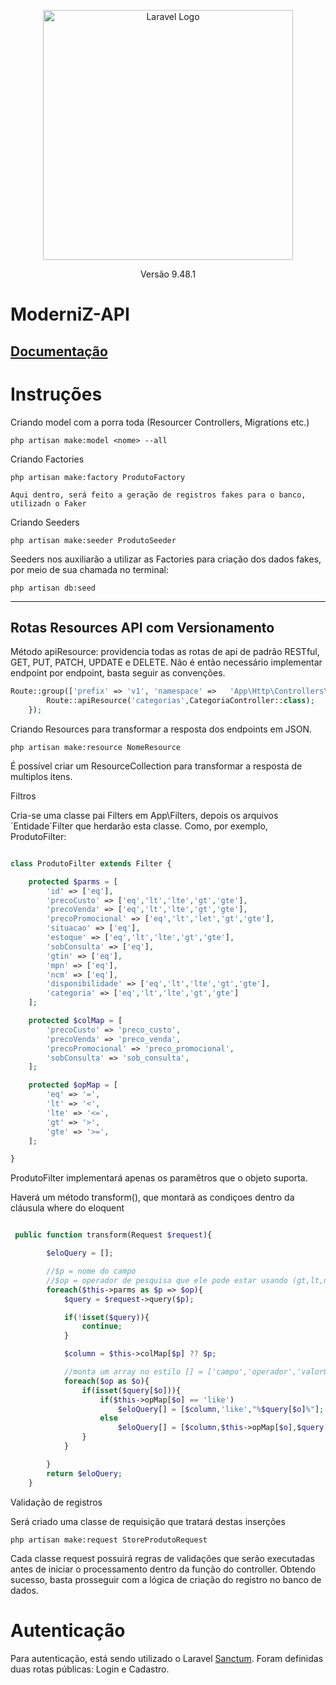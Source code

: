 <p align="center"><a href="https://laravel.com" target="_blank"><img src="https://raw.githubusercontent.com/laravel/art/master/logo-lockup/5%20SVG/2%20CMYK/1%20Full%20Color/laravel-logolockup-cmyk-red.svg" width="400" alt="Laravel Logo"></a></p>

<p align="center">
    Versão 9.48.1
<p>

# ModerniZ-API

## [Documentação](https://docs.google.com/document/d/1PGPLBDSXh5zsPUWpLjjr4X3nKOksqdv6UXW-PI07PKk/edit)

# Instruções

Criando model com a porra toda (Resourcer Controllers, Migrations etc.)

    php artisan make:model <nome> --all

Criando Factories

    php artisan make:factory ProdutoFactory

    Aqui dentro, será feito a geração de registros fakes para o banco, utilizadn o Faker

Criando Seeders

    php artisan make:seeder ProdutoSeeder

Seeders nos auxiliarão a utilizar as Factories para criação dos dados fakes, por meio de sua chamada no terminal:

    php artisan db:seed

---

## Rotas Resources API com Versionamento

Método apiResource: providencia todas as rotas de api de padrão RESTful, GET, PUT, PATCH, UPDATE e DELETE. Não é então necessário implementar endpoint por endpoint, basta seguir as convenções.

```php
Route::group(['prefix' => 'v1', 'namespace' =>   'App\Http\Controllers\V1'],function(){
        Route::apiResource('categorias',CategoriaController::class);
    });
```

Criando Resources para transformar a resposta dos endpoints em JSON.

    php artisan make:resource NomeResource

É possível criar um ResourceCollection para transformar a resposta de multiplos itens.

Filtros

Cria-se uma classe pai Filters em App\Filters, depois os arquivos ´Entidade`Filter que herdarão esta classe. Como, por exemplo, ProdutoFilter:

```php

class ProdutoFilter extends Filter {

    protected $parms = [
        'id' => ['eq'],
        'precoCusto' => ['eq','lt','lte','gt','gte'],
        'precoVenda' => ['eq','lt','lte','gt','gte'],
        'precoPromocional' => ['eq','lt','let','gt','gte'],
        'situacao' => ['eq'],
        'estoque' => ['eq','lt','lte','gt','gte'],
        'sobConsulta' => ['eq'],
        'gtin' => ['eq'],
        'mpn' => ['eq'],
        'ncm' => ['eq'],
        'disponibilidade' => ['eq','lt','lte','gt','gte'],
        'categoria' => ['eq','lt','lte','gt','gte']
    ];

    protected $colMap = [
        'precoCusto' => 'preco_custo',
        'precoVenda' => 'preco_venda',
        'precoPromocional' => 'preco_promocional',
        'sobConsulta' => 'sob_consulta',
    ];

    protected $opMap = [
        'eq' => '=',
        'lt' => '<',
        'lte' => '<=',
        'gt' => '>',
        'gte' => '>=',
    ];

}

```

ProdutoFilter implementará apenas os paramêtros que o objeto suporta.

Haverá um método transform(), que montará as condiçoes dentro da cláusula where do eloquent

```php

 public function transform(Request $request){

        $eloQuery = [];

        //$p = nome do campo
        //$op = operador de pesquisa que ele pode estar usando (gt,lt,ne,eq)
        foreach($this->parms as $p => $op){
            $query = $request->query($p);

            if(!isset($query)){
                continue;
            }

            $column = $this->colMap[$p] ?? $p;

            //monta um array no estilo [] = ['campo','operador','valorQueryString'], da forma que é tratada pelo eloquent
            foreach($op as $o){
                if(isset($query[$o])){
                    if($this->opMap[$o] == 'like')
                        $eloQuery[] = [$column,'like',"%$query[$o]%"];
                    else
                        $eloQuery[] = [$column,$this->opMap[$o],$query[$o]];
                }
            }

        }
        return $eloQuery;
    }

```

Validação de registros

Será criado uma classe de requisição que tratará destas inserções

    php artisan make:request StoreProdutoRequest

Cada classe request possuirá regras de validações que serão executadas antes de iniciar o processamento dentro da função do controller. Obtendo sucesso, basta prosseguir com a lógica de criação do registro no banco de dados.

# Autenticação

Para autenticação, está sendo utilizado o Laravel [Sanctum](https://laravel.com/docs/10.x/sanctum). Foram definidas duas rotas públicas: Login e Cadastro.
